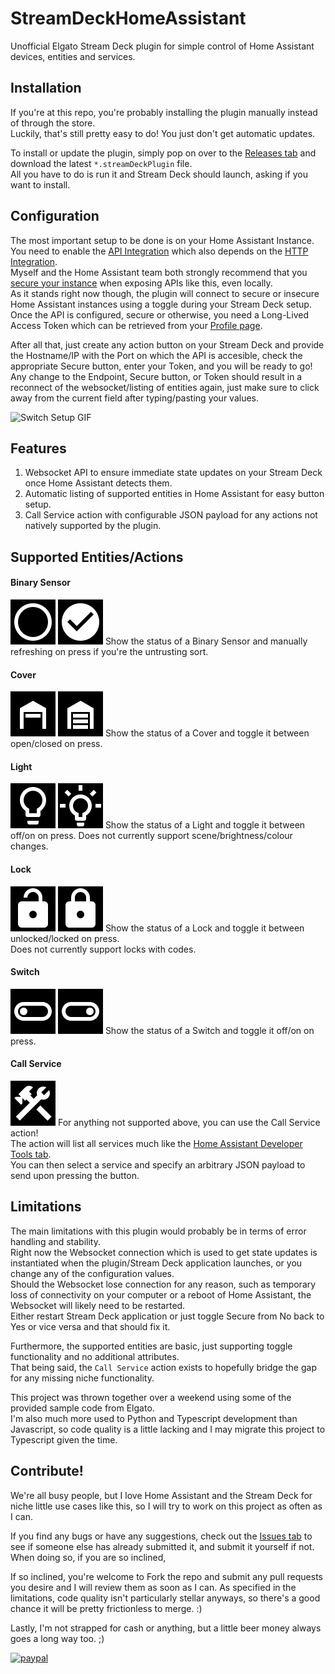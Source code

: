 # StreamDeckHomeAssistant
Unofficial Elgato Stream Deck plugin for simple control of Home Assistant devices, entities and services.

## Installation
If you're at this repo, you're probably installing the plugin manually instead of through the store.  
Luckily, that's still pretty easy to do! You just don't get automatic updates.  

To install or update the plugin, simply pop on over to the [Releases tab](https://github.com/Gunsmithy/StreamDeckHomeAssistant/releases) and download the latest `*.streamDeckPlugin` file.  
All you have to do is run it and Stream Deck should launch, asking if you want to install.  

## Configuration
The most important setup to be done is on your Home Assistant Instance.  
You need to enable the [API Integration](https://www.home-assistant.io/integrations/api/) which also depends on the [HTTP Integration](https://www.home-assistant.io/integrations/http/).  
Myself and the Home Assistant team both strongly recommend that you [secure your instance](https://www.home-assistant.io/docs/configuration/securing/) when exposing APIs like this, even locally.  
As it stands right now though, the plugin will connect to secure or insecure Home Assistant instances using a toggle during your Stream Deck setup.  
Once the API is configured, secure or otherwise, you need a Long-Lived Access Token which can be retrieved from your [Profile page](https://www.home-assistant.io/docs/authentication/#your-account-profile).  

After all that, just create any action button on your Stream Deck and provide the Hostname/IP with the Port on which the API is accesible, check the appropriate Secure button, enter your Token, and you will be ready to go!  
Any change to the Endpoint, Secure button, or Token should result in a reconnect of the websocket/listing of entities again, just make sure to click away from the current field after typing/pasting your values.

![Switch Setup GIF](/../resources/gifs/switch_setup.gif?raw=true "Switch Setup")

## Features
1. Websocket API to ensure immediate state updates on your Stream Deck once Home Assistant detects them.
2. Automatic listing of supported entities in Home Assistant for easy button setup.
3. Call Service action with configurable JSON payload for any actions not natively supported by the plugin.

## Supported Entities/Actions
#### Binary Sensor
![Binary Sensor Off Icon](/ca.smithycode.streamdeckhomeassistant.sdPlugin/images/binarySensorOffIcon.png?raw=true "Binary Sensor Off") ![Binary Sensor On Icon](/ca.smithycode.streamdeckhomeassistant.sdPlugin/images/binarySensorOnIcon.png?raw=true "Binary Sensor On")
Show the status of a Binary Sensor and manually refreshing on press if you're the untrusting sort.

#### Cover
![Cover Open Icon](/ca.smithycode.streamdeckhomeassistant.sdPlugin/images/coverOpenIcon.png?raw=true "Cover Open") ![Cover Closed Icon](/ca.smithycode.streamdeckhomeassistant.sdPlugin/images/coverClosedIcon.png?raw=true "Cover Closed")
Show the status of a Cover and toggle it between open/closed on press.

#### Light
![Light Off Icon](/ca.smithycode.streamdeckhomeassistant.sdPlugin/images/lightOffIcon.png?raw=true "Light Off") ![Light On Icon](/ca.smithycode.streamdeckhomeassistant.sdPlugin/images/lightOnIcon.png?raw=true "Light On")
Show the status of a Light and toggle it between off/on on press.
Does not currently support scene/brightness/colour changes.

#### Lock
![Lock Unlocked Icon](/ca.smithycode.streamdeckhomeassistant.sdPlugin/images/lockUnlockedIcon.png?raw=true "Light Unlocked") ![Lock Locked Icon](/ca.smithycode.streamdeckhomeassistant.sdPlugin/images/lockLockedIcon.png?raw=true "Lock Locked")
Show the status of a Lock and toggle it between unlocked/locked on press.  
Does not currently support locks with codes.

#### Switch
![Switch Off Icon](/ca.smithycode.streamdeckhomeassistant.sdPlugin/images/switchOffIcon.png?raw=true "Switch Off") ![Switch On Icon](/ca.smithycode.streamdeckhomeassistant.sdPlugin/images/switchOnIcon.png?raw=true "Switch On")
Show the status of a Switch and toggle it off/on on press.

#### Call Service
![Call Service Icon](/ca.smithycode.streamdeckhomeassistant.sdPlugin/images/callServiceIcon.png?raw=true "Call Service")
For anything not supported above, you can use the Call Service action!  
The action will list all services much like the [Home Assistant Developer Tools tab](https://www.home-assistant.io/docs/tools/dev-tools/#services).  
You can then select a service and specify an arbitrary JSON payload to send upon pressing the button.

## Limitations
The main limitations with this plugin would probably be in terms of error handling and stability.  
Right now the Websocket connection which is used to get state updates is instantiated when the plugin/Stream Deck application launches, or you change any of the configuration values.  
Should the Websocket lose connection for any reason, such as temporary loss of connectivity on your computer or a reboot of Home Assistant, the Websocket will likely need to be restarted.  
Either restart Stream Deck application or just toggle Secure from No back to Yes or vice versa and that should fix it.  

Furthermore, the supported entities are basic, just supporting toggle functionality and no additional attributes.  
That being said, the `Call Service` action exists to hopefully bridge the gap for any missing niche functionality.  

This project was thrown together over a weekend using some of the provided sample code from Elgato.  
I'm also much more used to Python and Typescript development than Javascript, so code quality is a little lacking and I may migrate this project to Typescript given the time.  

## Contribute!
We're all busy people, but I love Home Assistant and the Stream Deck for niche little use cases like this, so I will try to work on this project as often as I can.  

If you find any bugs or have any suggestions, check out the [Issues tab](https://github.com/Gunsmithy/StreamDeckHomeAssistant/issues) to see if someone else has already submitted it, and submit it yourself if not.  
When doing so, if you are so inclined, 

If so inclined, you're welcome to Fork the repo and submit any pull requests you desire and I will review them as soon as I can. As specified in the limitations, code quality isn't particularly stellar anyways, so there's a good chance it will be pretty frictionless to merge. :)  

Lastly, I'm not strapped for cash or anything, but a little beer money always goes a long way too. ;)  

[![paypal](https://www.paypalobjects.com/en_US/i/btn/btn_donateCC_LG.gif)](https://www.paypal.com/donate?hosted_button_id=JCMTKUVQRLHQY)
